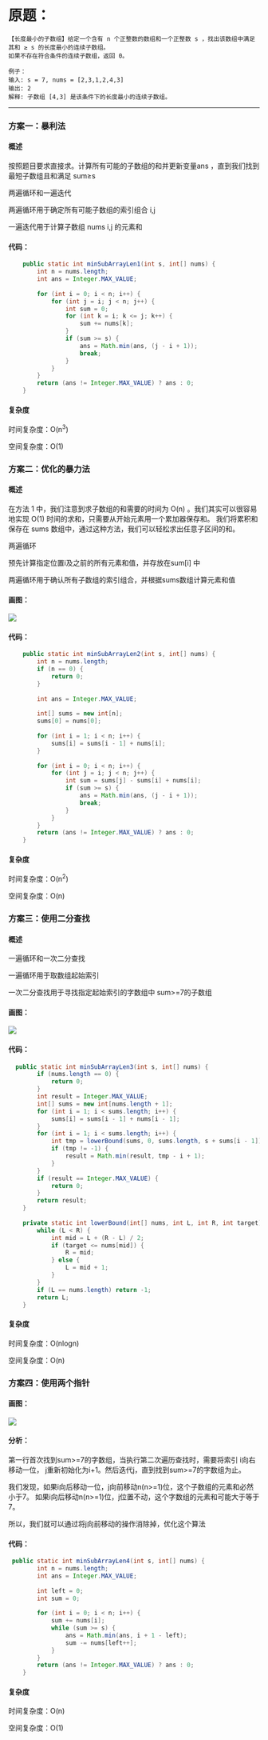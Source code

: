 
# 原题： 
	
	【长度最小的子数组】给定一个含有 n 个正整数的数组和一个正整数 s ，找出该数组中满足其和 ≥ s 的长度最小的连续子数组。
	如果不存在符合条件的连续子数组，返回 0。
	
	例子：
	输入: s = 7, nums = [2,3,1,2,4,3]
    输出: 2
    解释: 子数组 [4,3] 是该条件下的长度最小的连续子数组。
	

-------------------------
### 方案一：暴利法

#### 概述
按照题目要求直接求。计算所有可能的子数组的和并更新变量ans ，直到我们找到最短子数组且和满足 sum≥s

两遍循环和一遍迭代

两遍循环用于确定所有可能子数组的索引组合 i,j

一遍迭代用于计算子数组 nums i,j 的元素和

#### 代码：

```java   
    public static int minSubArrayLen1(int s, int[] nums) {
        int n = nums.length;
        int ans = Integer.MAX_VALUE;
        
        for (int i = 0; i < n; i++) {
            for (int j = i; j < n; j++) {
                int sum = 0;
                for (int k = i; k <= j; k++) {
                    sum += nums[k];
                }
                if (sum >= s) {
                    ans = Math.min(ans, (j - i + 1));
                    break;
                }
            }
        }
        return (ans != Integer.MAX_VALUE) ? ans : 0;
    }

```  
#### 复杂度 
时间复杂度：O(n<sup>3</sup>)

空间复杂度：O(1)

### 方案二：优化的暴力法

#### 概述
在方法 1 中，我们注意到求子数组的和需要的时间为 O(n) 。我们其实可以很容易地实现 O(1) 时间的求和，只需要从开始元素用一个累加器保存和。
我们将累积和保存在 sums 数组中，通过这种方法，我们可以轻松求出任意子区间的和。

两遍循环

预先计算指定位置i及之前的所有元素和值，并存放在sum[i] 中

两遍循环用于确认所有子数组的索引组合，并根据sums数组计算元素和值

#### 画图：
  ![](../../res/Leetcode209/3.png)

#### 代码：

```java   
    public static int minSubArrayLen2(int s, int[] nums) {
        int n = nums.length;
        if (n == 0) {
            return 0;
        }
        
        int ans = Integer.MAX_VALUE;
        
        int[] sums = new int[n];
        sums[0] = nums[0];
        
        for (int i = 1; i < n; i++) {
            sums[i] = sums[i - 1] + nums[i];
        }
        
        for (int i = 0; i < n; i++) {
            for (int j = i; j < n; j++) {
                int sum = sums[j] - sums[i] + nums[i];
                if (sum >= s) {
                    ans = Math.min(ans, (j - i + 1));
                    break;
                }
            }
        }
        return (ans != Integer.MAX_VALUE) ? ans : 0;
    }
```   


#### 复杂度 
时间复杂度：O(n<sup>2</sup>)

空间复杂度：O(n)

### 方案三：使用二分查找

#### 概述
一遍循环和一次二分查找

一遍循环用于取数组起始索引

一次二分查找用于寻找指定起始索引的字数组中 sum>=7的子数组

#### 画图：
  ![](../../res/Leetcode209/4.png)

#### 代码：

```java   
  public static int minSubArrayLen3(int s, int[] nums) {
        if (nums.length == 0) {
            return 0;
        }
        int result = Integer.MAX_VALUE;
        int[] sums = new int[nums.length + 1];
        for (int i = 1; i < sums.length; i++) {
            sums[i] = sums[i - 1] + nums[i - 1];
        }
        for (int i = 1; i < sums.length; i++) {
            int tmp = lowerBound(sums, 0, sums.length, s + sums[i - 1]);
            if (tmp != -1) {
                result = Math.min(result, tmp - i + 1);
            }
        }
        if (result == Integer.MAX_VALUE) {
            return 0;
        }
        return result;
    }
    
    private static int lowerBound(int[] nums, int L, int R, int target) {
        while (L < R) {
            int mid = L + (R - L) / 2;
            if (target <= nums[mid]) {
                R = mid;
            } else {
                L = mid + 1;
            }
        }
        if (L == nums.length) return -1;
        return L;
    }
```   


#### 复杂度 
时间复杂度：O(nlogn)

空间复杂度：O(n)


### 方案四：使用两个指针

#### 画图：
  ![](../../res/Leetcode209/1.png)
  
#### 分析：
第一行首次找到sum>=7的字数组，当执行第二次遍历查找时，需要将索引 i向右移动一位，
j重新初始化为i+1。然后迭代j，直到找到sum>=7的字数组为止。

我们发现，如果i向后移动一位，j向前移动n(n>=1)位，这个子数组的元素和必然小于7。
如果i向后移动n(n>=1)位，j位置不动，这个字数组的元素和可能大于等于7。

所以，我们就可以通过将j向前移动的操作消除掉，优化这个算法

#### 代码：

```java   
 public static int minSubArrayLen4(int s, int[] nums) {
        int n = nums.length;
        int ans = Integer.MAX_VALUE;
        
        int left = 0;
        int sum = 0;
        
        for (int i = 0; i < n; i++) {
            sum += nums[i];
            while (sum >= s) {
                ans = Math.min(ans, i + 1 - left);
                sum -= nums[left++];
            }
        }
        return (ans != Integer.MAX_VALUE) ? ans : 0;
    }
```   


#### 复杂度 
时间复杂度：O(n)

空间复杂度：O(1)

